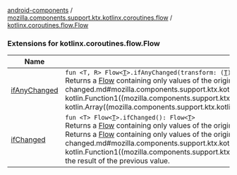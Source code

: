 [android-components](../../index.md) / [mozilla.components.support.ktx.kotlinx.coroutines.flow](../index.md) / [kotlinx.coroutines.flow.Flow](./index.md)

### Extensions for kotlinx.coroutines.flow.Flow

| Name | Summary |
|---|---|
| [ifAnyChanged](if-any-changed.md) | `fun <T, R> Flow<`[`T`](if-any-changed.md#T)`>.ifAnyChanged(transform: (`[`T`](if-any-changed.md#T)`) -> `[`Array`](https://kotlinlang.org/api/latest/jvm/stdlib/kotlin/-array/index.html)`<`[`R`](if-any-changed.md#R)`>): Flow<`[`T`](if-any-changed.md#T)`>`<br>Returns a [Flow](#) containing only values of the original [Flow](#) where the result array of calling [transform](if-any-changed.md#mozilla.components.support.ktx.kotlinx.coroutines.flow$ifAnyChanged(kotlinx.coroutines.flow.Flow((mozilla.components.support.ktx.kotlinx.coroutines.flow.ifAnyChanged.T)), kotlin.Function1((mozilla.components.support.ktx.kotlinx.coroutines.flow.ifAnyChanged.T, kotlin.Array((mozilla.components.support.ktx.kotlinx.coroutines.flow.ifAnyChanged.R)))))/transform) contains at least one different value. |
| [ifChanged](if-changed.md) | `fun <T> Flow<`[`T`](if-changed.md#T)`>.ifChanged(): Flow<`[`T`](if-changed.md#T)`>`<br>Returns a [Flow](#) containing only values of the original [Flow](#) that have changed compared to the value emitted before them.`fun <T, R> Flow<`[`T`](if-changed.md#T)`>.ifChanged(transform: (`[`T`](if-changed.md#T)`) -> `[`R`](if-changed.md#R)`): Flow<`[`T`](if-changed.md#T)`>`<br>Returns a [Flow](#) containing only values of the original [Flow](#) where the result of calling [transform](if-changed.md#mozilla.components.support.ktx.kotlinx.coroutines.flow$ifChanged(kotlinx.coroutines.flow.Flow((mozilla.components.support.ktx.kotlinx.coroutines.flow.ifChanged.T)), kotlin.Function1((mozilla.components.support.ktx.kotlinx.coroutines.flow.ifChanged.T, mozilla.components.support.ktx.kotlinx.coroutines.flow.ifChanged.R)))/transform) has changed from the result of the previous value. |
